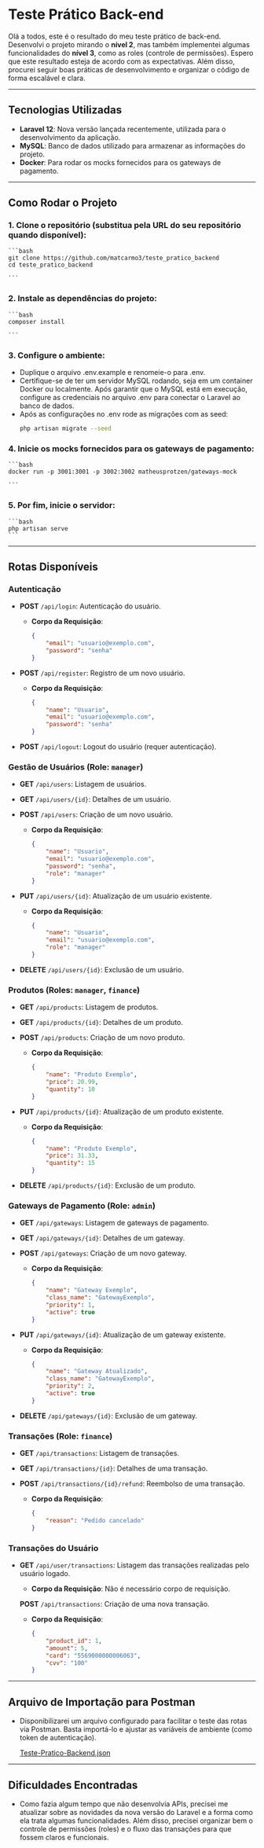 # Teste Prático Back-end

Olá a todos, este é o resultado do meu teste prático de back-end. Desenvolvi o projeto mirando o **nível 2**, mas também implementei algumas funcionalidades do **nível 3**, como as roles (controle de permissões). Espero que este resultado esteja de acordo com as expectativas. Além disso, procurei seguir boas práticas de desenvolvimento e organizar o código de forma escalável e clara.

---

## Tecnologias Utilizadas

-   **Laravel 12**: Nova versão lançada recentemente, utilizada para o desenvolvimento da aplicação.
-   **MySQL**: Banco de dados utilizado para armazenar as informações do projeto.
-   **Docker**: Para rodar os mocks fornecidos para os gateways de pagamento.

---

## Como Rodar o Projeto

### 1. Clone o repositório (substitua pela URL do seu repositório quando disponível):

    ```bash
    git clone https://github.com/matcarmo3/teste_pratico_backend
    cd teste_pratico_backend

    ```

### 2. Instale as dependências do projeto:

    ```bash
    composer install

    ```

### 3. Configure o ambiente:

-   Duplique o arquivo .env.example e renomeie-o para .env.
-   Certifique-se de ter um servidor MySQL rodando, seja em um container Docker ou localmente. Após garantir que o MySQL está em execução, configure as credenciais no arquivo .env para conectar o Laravel ao banco de dados.
-   Após as configurações no .env rode as migrações com as seed:
    ```bash
    php artisan migrate --seed
    ```

### 4. Inicie os mocks fornecidos para os gateways de pagamento:

    ```bash
    docker run -p 3001:3001 -p 3002:3002 matheusprotzen/gateways-mock

    ```

### 5. Por fim, inicie o servidor:

    ```bash
    php artisan serve
    ```

---

## Rotas Disponíveis

### Autenticação

-   **POST** `/api/login`: Autenticação do usuário.

    -   **Corpo da Requisição**:
        ```json
        {
            "email": "usuario@exemplo.com",
            "password": "senha"
        }
        ```

-   **POST** `/api/register`: Registro de um novo usuário.

    -   **Corpo da Requisição**:
        ```json
        {
            "name": "Usuario",
            "email": "usuario@exemplo.com",
            "password": "senha"
        }
        ```

-   **POST** `/api/logout`: Logout do usuário (requer autenticação).

### Gestão de Usuários (Role: `manager`)

-   **GET** `/api/users`: Listagem de usuários.

-   **GET** `/api/users/{id}`: Detalhes de um usuário.

-   **POST** `/api/users`: Criação de um novo usuário.

    -   **Corpo da Requisição**:
        ```json
        {
            "name": "Usuario",
            "email": "usuario@exemplo.com",
            "password": "senha",
            "role": "manager"
        }
        ```

-   **PUT** `/api/users/{id}`: Atualização de um usuário existente.

    -   **Corpo da Requisição**:
        ```json
        {
            "name": "Usuario",
            "email": "usuario@exemplo.com",
            "role": "manager"
        }
        ```

-   **DELETE** `/api/users/{id}`: Exclusão de um usuário.

### Produtos (Roles: `manager`, `finance`)

-   **GET** `/api/products`: Listagem de produtos.

-   **GET** `/api/products/{id}`: Detalhes de um produto.

-   **POST** `/api/products`: Criação de um novo produto.

    -   **Corpo da Requisição**:
        ```json
        {
            "name": "Produto Exemplo",
            "price": 20.99,
            "quantity": 10
        }
        ```

-   **PUT** `/api/products/{id}`: Atualização de um produto existente.

    -   **Corpo da Requisição**:
        ```json
        {
            "name": "Produto Exemplo",
            "price": 31.33,
            "quantity": 15
        }
        ```

-   **DELETE** `/api/products/{id}`: Exclusão de um produto.

### Gateways de Pagamento (Role: `admin`)

-   **GET** `/api/gateways`: Listagem de gateways de pagamento.

-   **GET** `/api/gateways/{id}`: Detalhes de um gateway.

-   **POST** `/api/gateways`: Criação de um novo gateway.

    -   **Corpo da Requisição**:
        ```json
        {
            "name": "Gateway Exemplo",
            "class_name": "GatewayExemplo",
            "priority": 1,
            "active": true
        }
        ```

-   **PUT** `/api/gateways/{id}`: Atualização de um gateway existente.

    -   **Corpo da Requisição**:
        ```json
        {
            "name": "Gateway Atualizado",
            "class_name": "GatewayExemplo",
            "priority": 2,
            "active": true
        }
        ```

-   **DELETE** `/api/gateways/{id}`: Exclusão de um gateway.

### Transações (Role: `finance`)

-   **GET** `/api/transactions`: Listagem de transações.

-   **GET** `/api/transactions/{id}`: Detalhes de uma transação.

-   **POST** `/api/transactions/{id}/refund`: Reembolso de uma transação.
    -   **Corpo da Requisição**:
        ```json
        {
            "reason": "Pedido cancelado"
        }
        ```

### Transações do Usuário

-   **GET** `/api/user/transactions`: Listagem das transações realizadas pelo usuário logado.

    -   **Corpo da Requisição**: Não é necessário corpo de requisição.

    **POST** `/api/transactions`: Criação de uma nova transação.

    -   **Corpo da Requisição**:
        ```json
        {
            "product_id": 1,
            "amount": 5,
            "card": "5569000000006063",
            "cvv": "100"
        }
        ```

---

## Arquivo de Importação para Postman

-   Disponibilizarei um arquivo configurado para facilitar o teste das rotas via Postman. Basta importá-lo e ajustar as variáveis de ambiente (como token de autenticação).

    [Teste-Pratico-Backend.json](https://github.com/matcarmo3/teste_pratico_backend/blob/master/Teste-Pratico-Backend.json)

---

## Dificuldades Encontradas

-   Como fazia algum tempo que não desenvolvia APIs, precisei me atualizar sobre as novidades da nova versão do Laravel e a forma como ela trata algumas funcionalidades. Além disso, precisei organizar bem o controle de permissões (roles) e o fluxo das transações para que fossem claros e funcionais.
